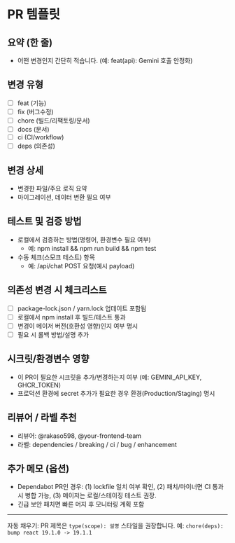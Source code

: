 # PR 템플릿

## 요약 (한 줄)
- 어떤 변경인지 간단히 적습니다. (예: feat(api): Gemini 호출 안정화)

## 변경 유형
- [ ] feat (기능)
- [ ] fix (버그수정)
- [ ] chore (빌드/리팩토링/문서)
- [ ] docs (문서)
- [ ] ci (CI/workflow)
- [ ] deps (의존성)

## 변경 상세
- 변경한 파일/주요 로직 요약
- 마이그레이션, 데이터 변환 필요 여부

## 테스트 및 검증 방법
- 로컬에서 검증하는 방법(명령어, 환경변수 필요 여부)
  - 예: npm install && npm run build && npm test
- 수동 체크(스모크 테스트) 항목
  - 예: /api/chat POST 요청(예시 payload)

## 의존성 변경 시 체크리스트
- [ ] package-lock.json / yarn.lock 업데이트 포함됨
- [ ] 로컬에서 npm install 후 빌드/테스트 통과
- [ ] 변경이 메이저 버전(호환성 영향)인지 여부 명시
- [ ] 필요 시 롤백 방법/설명 추가

## 시크릿/환경변수 영향
- 이 PR이 필요한 시크릿을 추가/변경하는지 여부 (예: GEMINI_API_KEY, GHCR_TOKEN)
- 프로덕션 환경에 secret 추가가 필요한 경우 환경(Production/Staging) 명시

## 리뷰어 / 라벨 추천
- 리뷰어: @rakaso598, @your-frontend-team
- 라벨: dependencies / breaking / ci / bug / enhancement

## 추가 메모 (옵션)
- Dependabot PR인 경우: (1) lockfile 일치 여부 확인, (2) 패치/마이너면 CI 통과 시 병합 가능, (3) 메이저는 로컬/스테이징 테스트 권장.
- 긴급 보안 패치면 빠른 머지 후 모니터링 계획 포함

---

자동 채우기: PR 제목은 `type(scope): 설명` 스타일을 권장합니다. 예: `chore(deps): bump react 19.1.0 -> 19.1.1`
